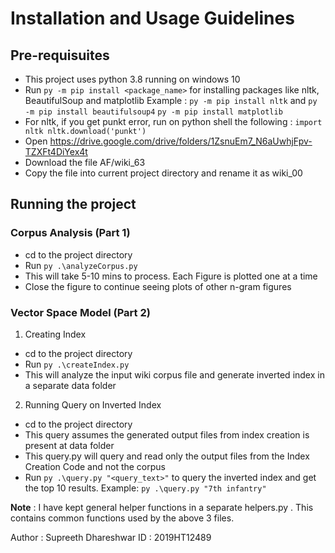 # Installation and Usage Guidelines

## Pre-requisuites

* This project uses python 3.8 running on windows 10
* Run `py -m pip install <package_name>` for installing packages like nltk, BeautifulSoup and matplotlib
Example : `py -m pip install nltk` and `py -m pip install beautifulsoup4` `py -m pip install matplotlib`
* For nltk, if you get punkt error, run on python shell the following :
    `import nltk
    nltk.download('punkt')`
* Open https://drive.google.com/drive/folders/1ZsnuEm7_N6aUwhjFpv-TZXFt4DiYex4t
* Download the file AF/wiki_63
* Copy the file into current project directory and rename it as wiki_00

## Running the project 

### Corpus Analysis (Part 1)
* cd to the project directory
* Run `py .\analyzeCorpus.py`
* This will take 5-10 mins to process. Each Figure is plotted one at a time
* Close the figure to continue seeing plots of other n-gram figures

### Vector Space Model (Part 2)
1) Creating Index
* cd to the project directory
* Run `py .\createIndex.py`
* This will analyze the input wiki corpus file and generate inverted index in a separate data folder

2) Running Query on Inverted Index
* cd to the project directory
* This query assumes the generated output files from index creation is present at data folder
* This query.py will query and read only the output files from the Index Creation Code and not the corpus
* Run `py .\query.py "<query_text>"` to query the inverted index and get the top 10 results. Example: `py .\query.py "7th infantry"` 

**Note** : I have kept general helper functions in a separate helpers.py . This contains common functions used by the above 3 files.

Author : Supreeth Dhareshwar
ID : 2019HT12489




